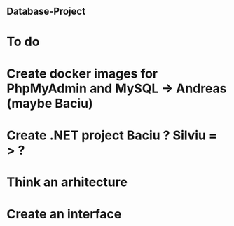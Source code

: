 ## Database-Project

# To do
# Create docker images for PhpMyAdmin and MySQL -> Andreas (maybe Baciu)
# Create .NET project Baciu ? Silviu = > ?
# Think an arhitecture
# Create an interface
